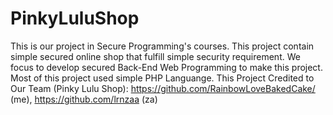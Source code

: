 # PinkyLuluShop

This is our project in Secure Programming's courses. This project contain simple secured online shop that fulfill simple security requirement. We focus to develop secured Back-End Web Programming to make this project. Most of this project used simple PHP Languange.
This Project Credited to Our Team (Pinky Lulu Shop):
https://github.com/RainbowLoveBakedCake/ (me),
https://github.com/lrnzaa (za)
